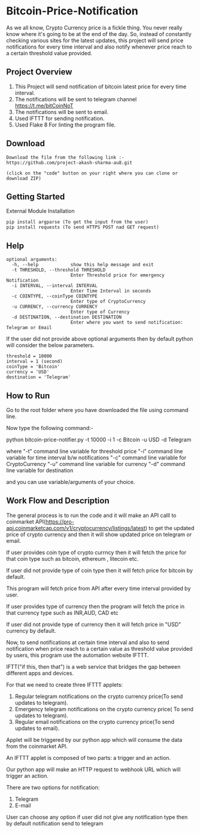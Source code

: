 # Bitcoin-Price-Notification
As we all know, Crypto Currency price is a fickle thing. You never really know where it's going to be at the end of the day. So, instead of constantly checking various sites for the latest updates, this project will send price notifications for every time interval and also notify whenever price reach to a certain threshold value provided.

## Project Overview
1. This Project will send notification of bitcoin latest price for every time interval.
2. The notifications will be sent to telegram channel https://t.me/bitCoinNoT
3. The notifications will be sent to email.
4. Used IFTTT for sending notification.
5. Used Flake 8 For linting the program file.

## Download
```
Download the file from the following link :-
https://github.com/project-akash-sharma-au8.git

(click on the "code" button on your right where you can clone or download ZIP)
```
## Getting Started

External Module Installation
```
pip install argparse (To get the input from the user)
pip install requests (To send HTTPS POST nad GET request)
```

## Help 

```
optional arguments:
  -h, --help            show this help message and exit
  -t THRESHOLD, --threshold THRESHOLD
                        Enter Threshold price for emergency Notification
  -i INTERVAL, --interval INTERVAL
                        Enter Time Interval in seconds
  -c COINTYPE, --coinType COINTYPE
                        Enter type of CryptoCurrency
  -u CURRENCY, --currency CURRENCY
                        Enter type of Currency
  -d DESTINATION, --destination DESTINATION
                        Enter where you want to send notification: Telegram or Email
 ```
 If the user did not provide above optional arguments then by default python will consider the below parameters.
 
 ```
 threshold = 10000
 interval = 1 (second)
 coinType = 'Bitcoin'
 currency = 'USD'
 destination = 'Telegram'
 ```
 
## How to Run
 
Go to the root folder where you have downloaded the file using command line.

Now type the following command:-

python bitcoin-price-notifier.py -t 10000 -i 1 -c Bitcoin -u USD -d Telegram 

where 
"-t" command line variable for threshold price
"-i" command line variable for time interval b/w notifications
"-c" command line variable for CryptoCurrency
"-u" command line variable for currency
"-d" command line variable for destination

and you can use variable/arguments of your choice.

## Work Flow and Description 

The general process is to run the code and it will make an API calll to coinmarket API(https://pro-api.coinmarketcap.com/v1/cryptocurrency/listings/latest) to get the updated price of crypto currency and then it will show updated price on telegram or email.

If user provides coin type of crypto currncy then it will fetch the price for that coin type such as bitcoin, ethereum , litecoin etc.

If user did not provide type of coin type then it will fetch price for bitcoin by default.

This program will fetch price from API after every time interval provided by user.

If user provides type of currency then the program will fetch the price in that currency type such as INR,AUD, CAD etc

If user did not provide type of currency then it will fetch price in "USD" currency by default.

Now, to send notifications at certain time interval and also to send notification when price reach to a certain value as threshold value provided by users, this program use the automation website IFTTT.

IFTT("if this, then that") is a web service that bridges the gap between different apps and devices.

For that we need to create three IFTTT applets:

1. Regular telegram notifications on the crypto currency price(To send updates to telegram).
2. Emergency telegram notifications on the crypto currency price( To send updates to telegram).
3. Regular email notifications on the crypto currency price(To send updates to email).

Applet will be triggered by our python app which will consume the data from the coinmarket API.

An IFTTT applet is composed of two parts: a trigger and an action.

Our python app will make an HTTP request to webhook URL which will trigger an action.

There are two options for notification:
1) Telegram
2) E-mail

User can choose any option if user did not give any notification type then by default notification send to telegram

